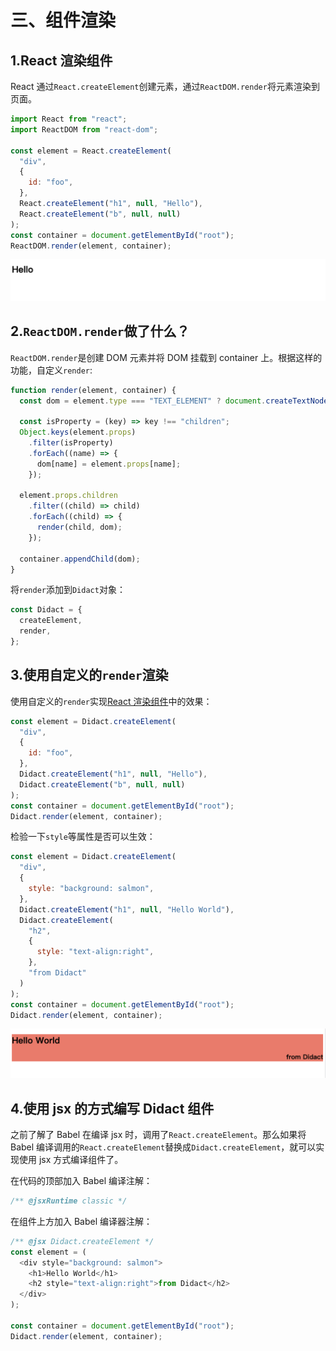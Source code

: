 # 三、组件渲染

## 1.React 渲染组件

React 通过`React.createElement`创建元素，通过`ReactDOM.render`将元素渲染到页面。

```javascript
import React from "react";
import ReactDOM from "react-dom";

const element = React.createElement(
  "div",
  {
    id: "foo",
  },
  React.createElement("h1", null, "Hello"),
  React.createElement("b", null, null)
);
const container = document.getElementById("root");
ReactDOM.render(element, container);
```

![ReactRenderHello](https://github.com/JessYan0913/own-react/blob/master/src/assets/step3-hello.png)

## 2.`ReactDOM.render`做了什么？

`ReactDOM.render`是创建 DOM 元素并将 DOM 挂载到 container 上。根据这样的功能，自定义`render`:

```javascript
function render(element, container) {
  const dom = element.type === "TEXT_ELEMENT" ? document.createTextNode("") : document.createElement(element.type);

  const isProperty = (key) => key !== "children";
  Object.keys(element.props)
    .filter(isProperty)
    .forEach((name) => {
      dom[name] = element.props[name];
    });

  element.props.children
    .filter((child) => child)
    .forEach((child) => {
      render(child, dom);
    });

  container.appendChild(dom);
}
```

将`render`添加到`Didact`对象：

```javascript
const Didact = {
  createElement,
  render,
};
```

## 3.使用自定义的`render`渲染

使用自定义的`render`实现[React 渲染组件](##1.React-渲染组件)中的效果：

```javascript
const element = Didact.createElement(
  "div",
  {
    id: "foo",
  },
  Didact.createElement("h1", null, "Hello"),
  Didact.createElement("b", null, null)
);
const container = document.getElementById("root");
Didact.render(element, container);
```

检验一下`style`等属性是否可以生效：

```javascript
const element = Didact.createElement(
  "div",
  {
    style: "background: salmon",
  },
  Didact.createElement("h1", null, "Hello World"),
  Didact.createElement(
    "h2",
    {
      style: "text-align:right",
    },
    "from Didact"
  )
);
const container = document.getElementById("root");
Didact.render(element, container);
```

![DidactRenderCssElement](https://github.com/JessYan0913/own-react/blob/master/src/assets/step3-css.png)

## 4.使用 jsx 的方式编写 Didact 组件

之前了解了 Babel 在编译 jsx 时，调用了`React.createElement`。那么如果将 Babel 编译调用的`React.createElement`替换成`Didact.createElement`，就可以实现使用 jsx 方式编译组件了。

在代码的顶部加入 Babel 编译注解：

```javascript
/** @jsxRuntime classic */
```

在组件上方加入 Babel 编译器注解：

```javascript
/** @jsx Didact.createElement */
const element = (
  <div style="background: salmon">
    <h1>Hello World</h1>
    <h2 style="text-align:right">from Didact</h2>
  </div>
);

const container = document.getElementById("root");
Didact.render(element, container);
```
